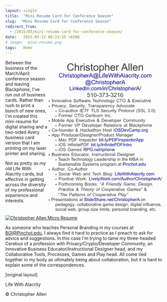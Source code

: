 ```yaml
---
layout: single
title:  "Mini Resume Card for Conference Season"
slug:  "Mini Resume Card for Conference Season"
redirect_from:
  - /2015/03/mini-resume-card-for-conference-season/
date:   2015-03-22 08:23:55 +0300
# image:  mini-resume.png
tags:   Home
---
```


<img width="370"  align="right" src="../assets/images/mini-resume.png" alt="Mini Resume Card for Conference Season"/> 

Between the business of the March/April conference season and leaving Blackphone, I've run out of business cards. Rather than rush to print a bunch of new ones, I'm created this mini-resume for digital sharing and a two-sided Avery business card version that I am printing on my laser printer and sharing.

Not as pretty as my old Life With Alacrity cards, but effective in getting across the diversity of my professional experience and interests.

[![Christopher Allen Micro Resume](/previous/.a/6a00d8341d8bc053ef01b8d0f2961e970c-800wi "Christopher Allen Micro Resume")](/previous/.a/6a00d8341d8bc053ef01b8d0f2961e970c-pi)

As someone who teaches Personal Branding in my courses at BGI@Pinchot.edu, I always find it hard to practice as I preach to ask for advice and suggestions. In this case I'm trying to tame my three-headed Cerebus of a profession with Privacy/Crypto/Developer Community, an Innovative Business Educator/Instructional Designer head, and my Collaborative Tools, Processes, Games and Play head. All come tied together in my body as ultimately being about collaboration, but it is hard to explain some of the correspondences.

[original layout]

Life With Alacrity

© Christopher Allen